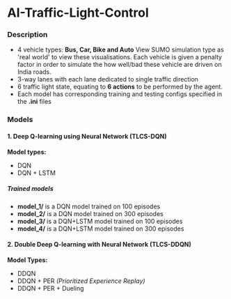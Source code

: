 # AI-Traffic-Light-Control

### Description
-   4 vehicle types: **Bus, Car, Bike and Auto** View SUMO simulation type as 'real world' to view these visualisations. Each vehicle is given a penalty factor in order to simulate the how well/bad these vehicle are driven on India roads.
-   3-way lanes with each lane dedicated to single traffic direction
-   6 traffic light state, equating to **6 actions** to be performed by the agent.
-   Each model has corresponding training and testing configs specified in the **.ini** files

### Models
#### 1.  Deep Q-learning using Neural Network (TLCS-DQN)

**Model types:**
- DQN
- DQN + LSTM

##### Trained models
-   **model_1/** is a DQN model trained on 100 episodes
-   **model_2/** is a DQN model trained on 300 episodes
-   **model_3/** is a DQN+LSTM model trained on 100 episodes
-   **model_4/** is a DQN+LSTM model trained on 300 episodes


#### 2. Double Deep Q-learning with Neural Network (TLCS-DDQN)

**Model Types:**
- DDQN
- DDQN + PER *(Prioritized Experience Replay)*
- DDQN + PER + Dueling
